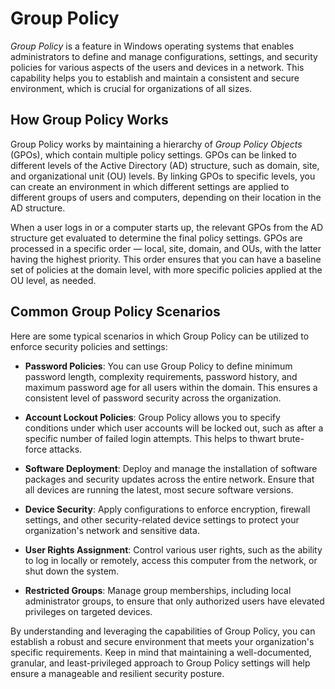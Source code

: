 # Group Policy

_Group Policy_ is a feature in Windows operating systems that enables administrators to define and manage configurations, settings, and security policies for various aspects of the users and devices in a network. This capability helps you to establish and maintain a consistent and secure environment, which is crucial for organizations of all sizes.

## How Group Policy Works

Group Policy works by maintaining a hierarchy of _Group Policy Objects_ (GPOs), which contain multiple policy settings. GPOs can be linked to different levels of the Active Directory (AD) structure, such as domain, site, and organizational unit (OU) levels. By linking GPOs to specific levels, you can create an environment in which different settings are applied to different groups of users and computers, depending on their location in the AD structure.

When a user logs in or a computer starts up, the relevant GPOs from the AD structure get evaluated to determine the final policy settings. GPOs are processed in a specific order — local, site, domain, and OUs, with the latter having the highest priority. This order ensures that you can have a baseline set of policies at the domain level, with more specific policies applied at the OU level, as needed.

## Common Group Policy Scenarios

Here are some typical scenarios in which Group Policy can be utilized to enforce security policies and settings:

- **Password Policies**: You can use Group Policy to define minimum password length, complexity requirements, password history, and maximum password age for all users within the domain. This ensures a consistent level of password security across the organization.

- **Account Lockout Policies**: Group Policy allows you to specify conditions under which user accounts will be locked out, such as after a specific number of failed login attempts. This helps to thwart brute-force attacks.

- **Software Deployment**: Deploy and manage the installation of software packages and security updates across the entire network. Ensure that all devices are running the latest, most secure software versions.

- **Device Security**: Apply configurations to enforce encryption, firewall settings, and other security-related device settings to protect your organization's network and sensitive data.

- **User Rights Assignment**: Control various user rights, such as the ability to log in locally or remotely, access this computer from the network, or shut down the system.

- **Restricted Groups**: Manage group memberships, including local administrator groups, to ensure that only authorized users have elevated privileges on targeted devices.

By understanding and leveraging the capabilities of Group Policy, you can establish a robust and secure environment that meets your organization's specific requirements. Keep in mind that maintaining a well-documented, granular, and least-privileged approach to Group Policy settings will help ensure a manageable and resilient security posture.
